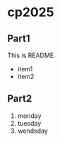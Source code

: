 # cp2025

## Part1
This is README.
 - item1
 - item2


 ## Part2
 1. monday
 2. tuesday
 3. wendsday
